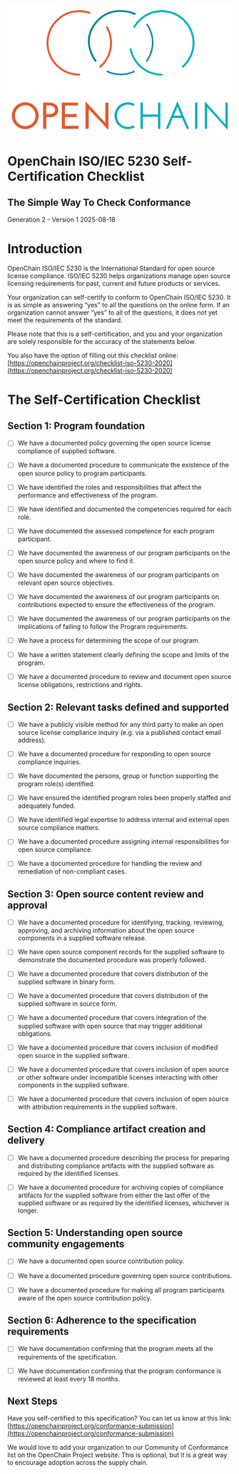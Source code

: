 ![](./media/image1.png "OpenChain logo")

# OpenChain ISO/IEC 5230 Self-Certification Checklist
## The Simple Way To Check Conformance

Generation 2 - Version 1
2025-08-18

# Introduction

OpenChain ISO/IEC 5230 is the International Standard for open source license compliance. ISO/IEC 5230 helps organizations manage open source licensing requirements for past, current and future products or services.

Your organization can self-certify to conform to OpenChain ISO/IEC 5230. It is as simple as answering “yes” to all the questions on the online form. If an organization cannot answer “yes” to all of the questions, it does not yet meet the requirements of the standard.

Please note that this is a self-certification, and you and your organization are solely responsible for the accuracy of the statements below.

You also have the option of filling out this checklist online:
[https://openchainproject.org/checklist-iso-5230-2020](https://openchainproject.org/checklist-iso-5230-2020)

# The Self-Certification Checklist

## Section 1: Program foundation

- [ ]  We have a documented policy governing the open source license compliance of supplied software.

- [ ]  We have a documented procedure to communicate the existence of the open source policy to program participants.

- [ ]  We have identified the roles and responsibilities that affect the performance and effectiveness of the program.

- [ ]  We have identified and documented the competencies required for each role.

- [ ]  We have documented the assessed competence for each program participant.

- [ ]  We have documented the awareness of our program participants on the open source policy and where to find it.

- [ ]  We have documented the awareness of our program participants on relevant open source objectives.

- [ ]  We have documented the awareness of our program participants on contributions expected to ensure the effectiveness of the program.

- [ ]  We have documented the awareness of our program participants on the implications of failing to follow the Program requirements.

- [ ]  We have a process for determining the scope of our program.

- [ ]  We have a written statement clearly defining the scope and limits of the program.

- [ ]  We have a documented procedure to review and document open source license obligations, restrictions and rights.

## Section 2: Relevant tasks defined and supported

- [ ] We have a publicly visible method for any third party to make an open source license compliance inquiry (e.g. via a published contact email address).

- [ ] We have a documented procedure for responding to open source compliance inquiries.

- [ ] We have documented the persons, group or function supporting the program role(s) identified.

- [ ] We have ensured the identified program roles been properly staffed and adequately funded.

- [ ] We have identified legal expertise to address internal and external open source compliance matters.

- [ ] We have a documented procedure assigning internal responsibilities for open source compliance.

- [ ] We have a documented procedure for handling the review and remediation of non-compliant cases.

## Section 3: Open source content review and approval

- [ ]  We have a documented procedure for identifying, tracking, reviewing, approving, and archiving information about the open source components in a supplied software release.

- [ ]  We have open source component records for the supplied software to demonstrate the documented procedure was properly followed.

- [ ]  We have a documented procedure that covers distribution of the supplied software in binary form.

- [ ]  We have a documented procedure that covers distribution of the supplied software in source form.

- [ ]  We have a documented procedure that covers integration of the supplied software with open source that may trigger additional obligations.

- [ ]  We have a documented procedure that covers inclusion of modified open source in the supplied software.

- [ ]  We have a documented procedure that covers inclusion of open source or other software under incompatible licenses interacting with other components in the supplied software.

- [ ]  We have a documented procedure that covers inclusion of open source with attribution requirements in the supplied software.

## Section 4: Compliance artifact creation and delivery

- [ ] We have a documented procedure describing the process for preparing and distributing compliance artifacts with the supplied software as required by the identified licenses.

- [ ] We have a documented procedure for archiving copies of compliance artifacts for the supplied software from either the last offer of the supplied software or as required by the identified licenses, whichever is longer.

## Section 5: Understanding open source community engagements

- [ ] We have a documented open source contribution policy.

- [ ] We have a documented procedure governing open source contributions.

- [ ] We have a documented procedure for making all program participants aware of the open source contribution policy.

## Section 6: Adherence to the specification requirements

- [ ]  We have documentation confirming that the program meets all the requirements of the specification.

- [ ]  We have documentation confirming that the program conformance is reviewed at least every 18 months.

## Next Steps

Have you self-certified to this specification? You can let us know at this link:
[https://openchainproject.org/conformance-submission](https://openchainproject.org/conformance-submission)

We would love to add your organization to our Community of Conformance list on the OpenChain Project website. This is optional, but it is a great way to encourage adoption across the supply chain.